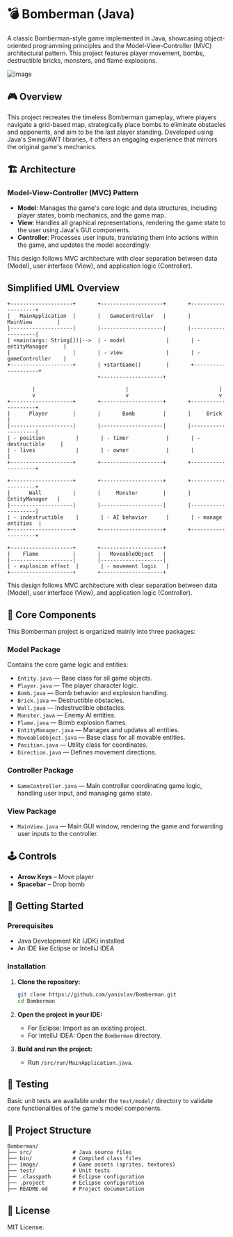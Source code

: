
# 💣 Bomberman (Java)

A classic Bomberman-style game implemented in Java, showcasing object-oriented programming principles and the Model-View-Controller (MVC) architectural pattern.
This project features player movement, bombs, destructible bricks, monsters, and flame explosions.

![image](https://user-images.githubusercontent.com/22189126/179818952-2ee8f97f-6d76-4fab-bdab-594fe4d15af6.png)

## 🎮 Overview

This project recreates the timeless Bomberman gameplay, where players navigate a grid-based map, strategically place bombs to eliminate obstacles and opponents, and aim to be the last player standing. Developed using Java's Swing/AWT libraries, it offers an engaging experience that mirrors the original game's mechanics.

## 🏗️ Architecture

### Model-View-Controller (MVC) Pattern

- **Model**: Manages the game's core logic and data structures, including player states, bomb mechanics, and the game map.
- **View**: Handles all graphical representations, rendering the game state to the user using Java's GUI components.
- **Controller**: Processes user inputs, translating them into actions within the game, and updates the model accordingly.

This design follows MVC architecture with clear separation between data (Model), user interface (View), and application logic (Controller).
## Simplified UML Overview
```
+--------------------+       +--------------------+       +--------------------+
|   MainApplication  |       |   GameController   |       |    MainView        |
|--------------------|       |--------------------|       |--------------------|
| +main(args: String[])|-->  | - model             |       | - entityManager     |
|                    |       | - view              |       | - gameController    |
+--------------------+       | +startGame()        |       +--------------------+
                             +--------------------+

        |                             |                             |
        v                             v                             v
+--------------------+       +--------------------+       +--------------------+
|      Player        |       |       Bomb         |       |     Brick          |
|--------------------|       |--------------------|       |--------------------|
| - position          |       | - timer            |       | - destructible     |
| - lives             |       | - owner            |       |                    |
+--------------------+       +--------------------+       +--------------------+

+--------------------+       +--------------------+       +--------------------+
|      Wall          |       |     Monster        |       |    EntityManager   |
|--------------------|       |--------------------|       |--------------------|
| - indestructible    |       | - AI behavior      |       | - manage entities  |
+--------------------+       +--------------------+       +--------------------+

+--------------------+       +--------------------+
|    Flame           |       |   MoveableObject   |
|--------------------|       |--------------------|
| - explosion effect  |       | - movement logic   |
+--------------------+       +--------------------+
```

This design follows MVC architecture with clear separation between data (Model), user interface (View), and application logic (Controller).


## 🧩 Core Components

This Bomberman project is organized mainly into three packages:

### Model Package

Contains the core game logic and entities:

- `Entity.java` — Base class for all game objects.
- `Player.java` — The player character logic.
- `Bomb.java` — Bomb behavior and explosion handling.
- `Brick.java` — Destructible obstacles.
- `Wall.java` — Indestructible obstacles.
- `Monster.java` — Enemy AI entities.
- `Flame.java` — Bomb explosion flames.
- `EntityManager.java` — Manages and updates all entities.
- `MoveableObject.java` — Base class for all movable entities.
- `Position.java` — Utility class for coordinates.
- `Direction.java` — Defines movement directions.

### Controller Package

- `GameController.java` — Main controller coordinating game logic, handling user input, and managing game state.

### View Package

- `MainView.java` — Main GUI window, rendering the game and forwarding user inputs to the controller.

## 🕹️ Controls

- **Arrow Keys** – Move player
- **Spacebar** – Drop bomb

## 🚀 Getting Started

### Prerequisites

- Java Development Kit (JDK) installed
- An IDE like Eclipse or IntelliJ IDEA

### Installation

1. **Clone the repository:**

   ```bash
   git clone https://github.com/yanivlav/Bomberman.git
   cd Bomberman
   ```

2. **Open the project in your IDE:**

   - For Eclipse: Import as an existing project.
   - For IntelliJ IDEA: Open the `Bomberman` directory.

3. **Build and run the project:**

   - Run ```/src/run/MainApplication.java```.

## 🧪 Testing

Basic unit tests are available under the `test/model/` directory to validate core functionalities of the game's model components.

## 📁 Project Structure

```
Bomberman/
├── src/             # Java source files
├── bin/             # Compiled class files
├── image/           # Game assets (sprites, textures)
├── test/            # Unit tests
├── .classpath       # Eclipse configuration
├── .project         # Eclipse configuration
├── README.md        # Project documentation
```

## 📜 License

MIT License.

